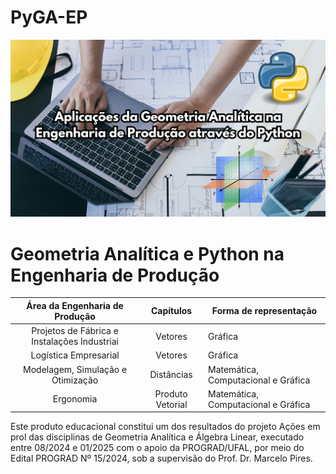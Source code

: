# PyGA-EP
![PyGA-EP.png](PyGA-EP.png)

# Geometria Analítica e Python na Engenharia de Produção

 <div align="center">
   
|      **Área da Engenharia de Produção**      |   **Capítulos**  | **Forma de representação**          |
|:--------------------------------------------:|:----------------:|-------------------------------------|
| Projetos de Fábrica e Instalações Industriai |      Vetores     |               Gráfica               |
|             Logística Empresarial            |      Vetores     |               Gráfica               |
|       Modelagem, Simulação e Otimização      |    Distâncias    | Matemática, Computacional e Gráfica |
|                   Ergonomia                  | Produto Vetorial | Matemática, Computacional e Gráfica |

</div>
Este produto educacional constitui um dos resultados do projeto Ações em prol das disciplinas de Geometria Analítica e Álgebra Linear, executado entre 08/2024 e 01/2025 com o apoio da PROGRAD/UFAL, por meio do Edital PROGRAD Nº 15/2024, sob a supervisão do Prof. Dr. Marcelo Pires.

